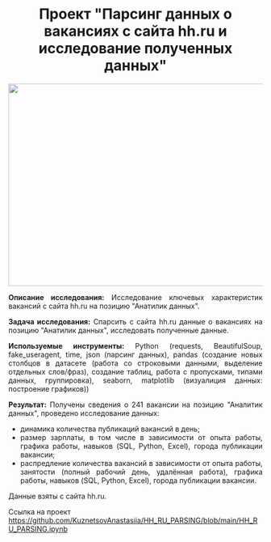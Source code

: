 <h1 align="center"> Проект "Парсинг данных о вакансиях с сайта hh.ru и исследование полученных данных" </h1>

<center><img src="https://gazon.media/userfls/news/large/2/11674_nayti-vakansiyu-mechty-kak-ts.png" width="600" height="400" /></center>



<div style="text-align: justify">

**Описание исследования:** Исследование ключевых характеристик вакансий с сайта hh.ru на позицию "Анатилик данных".

**Задача исследования:** Спарсить с сайта hh.ru данные о вакансиях на позицию "Анатилик данных", исследовать полученные данные.

**Используемые инструменты:** Python (requests, BeautifulSoup, fake_useragent, time, json (парсинг данных), pandas (создание новых столбцов в датасете (работа со строковыми данными, выделение отдельных слов/фраз), создание таблиц, работа с пропусками, типами данных, группировка), seaborn, matplotlib (визуалиция данных: построение графиков))

**Результат:** Получены сведения о 241 вакансии на позицию "Аналитик данных", проведено исследование данных:

- динамика количества публикаций вакансий в день;
- размер зарплаты, в том числе в зависимости от опыта работы, графика работы, навыков (SQL, Python, Excel), города публикации вакансии;
- распредление количества вакансий в зависимости от опыта работы, занятости (полный рабочий день, удалённая работа), графика работы, навыков (SQL, Python, Excel), города публикации вакансии.

Данные взяты с сайта hh.ru. </div>

Ссылка на проект https://github.com/KuznetsovAnastasiia/HH_RU_PARSING/blob/main/HH_RU_PARSING.ipynb